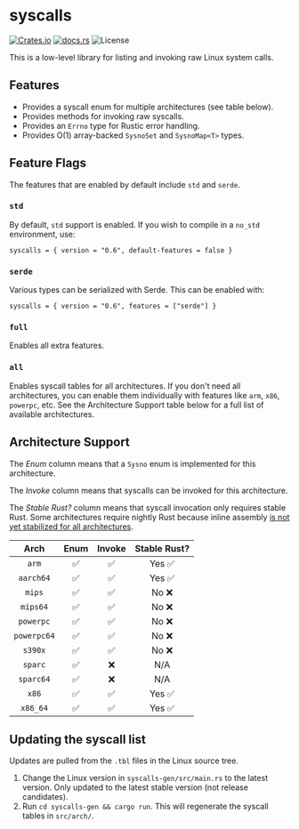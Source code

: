 # syscalls

[![Crates.io](https://img.shields.io/crates/v/syscalls?style=for-the-badge)](https://crates.io/crates/syscalls)
[![docs.rs](https://img.shields.io/docsrs/syscalls?style=for-the-badge)](https://docs.rs/syscalls)
![License](https://img.shields.io/crates/l/syscalls.svg?style=for-the-badge)

This is a low-level library for listing and invoking raw Linux system calls.

## Features

 - Provides a syscall enum for multiple architectures (see table below).
 - Provides methods for invoking raw syscalls.
 - Provides an `Errno` type for Rustic error handling.
 - Provides O(1) array-backed `SysnoSet` and `SysnoMap<T>` types.

## Feature Flags

The features that are enabled by default include `std` and `serde`.

### `std`

By default, `std` support is enabled. If you wish to compile in a `no_std`
environment, use:
```
syscalls = { version = "0.6", default-features = false }
```

### `serde`

Various types can be serialized with Serde. This can be enabled with:
```
syscalls = { version = "0.6", features = ["serde"] }
```

### `full`

Enables all extra features.

### `all`

Enables syscall tables for all architectures. If you don't need all
architectures, you can enable them individually with features like `arm`, `x86`,
`powerpc`, etc. See the Architecture Support table below for a full list of
available architectures.

## Architecture Support

The *Enum* column means that a `Sysno` enum is implemented for this
architecture.

The *Invoke* column means that syscalls can be invoked for this architecture.

The *Stable Rust?* column means that syscall invocation only requires stable
Rust. Some architectures require nightly Rust because inline assembly [is not
yet stabilized for all architectures][asm_experimental_arch].

[asm_experimental_arch]: https://github.com/rust-lang/rust/issues/93335

|    Arch     | Enum | Invoke | Stable Rust? |
|:-----------:|:----:|:------:|:------------:|
|    `arm`    |  ✅   |   ✅    |    Yes ✅     |
|  `aarch64`  |  ✅   |   ✅    |    Yes ✅     |
|   `mips`    |  ✅   |   ✅    |     No ❌     |
|  `mips64`   |  ✅   |   ✅    |     No ❌     |
|  `powerpc`  |  ✅   |   ✅    |     No ❌     |
| `powerpc64` |  ✅   |   ✅    |     No ❌     |
|   `s390x`   |  ✅   |   ✅    |     No ❌     |
|   `sparc`   |  ✅   |   ❌    |     N/A      |
|  `sparc64`  |  ✅   |   ❌    |     N/A      |
|    `x86`    |  ✅   |   ✅    |    Yes ✅     |
|  `x86_64`   |  ✅   |   ✅    |    Yes ✅     |

## Updating the syscall list

Updates are pulled from the `.tbl` files in the Linux source tree.

 1. Change the Linux version in `syscalls-gen/src/main.rs` to the latest
    version. Only updated to the latest stable version (not release candidates).
 2. Run `cd syscalls-gen && cargo run`. This will regenerate the syscall tables
    in `src/arch/`.
